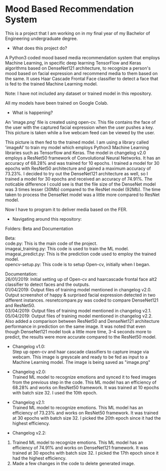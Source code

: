 # Mood Based Recommendation System

This is a project that I am working on in my final year of my Bachelor of Engineering undergraduate degree.

- What does this project do?

A Python3 coded mood based media recommendation system that employs Machine Learning, in specific deep learning TensorFlow and Keras algorithms based on DenseNet121 architecture, to recognize a person's mood based on facial expression and recommend media to them based on the same. It uses Haar Cascade Frontal Face classifier to detect a face that is fed to the trained Machine Learning model.

Note: I have not included any dataset or trained model in this repository.

All my models have been trained on Google Colab.

- What is happening?

An 'image.png' file is created using open-cv. This file contains the face of the user with the captured facial expression when the user pushes a key. This picture is taken while a live webcam feed can be viewed by the user.

This picture is then fed to the trained model. I am using a library called 'imageAI' to train my model which employs Python3 Machine Learning libraries such as Tensorflow and Keras. The model in changelog v2.0 employs a ResNet50 framework of Convolutional Neural Networks. It has an accuracy of 68.28% and was trained for 10 epochs. I trained a model for 30 epochs with ResNet50 architecture and gained a maximum accuracy of 73.23%. I decided to try out the DenseNet121 architecture as well, so I trained a model for 30 epochs and received an accuracy of 74.91%. The noticable difference I could see is that the file size of the DenseNet model was 3 times lesser (30Mb) compared to the ResNet model (92Mb). The time taken to process the DenseNet model was a little more compared to ResNet model.

Now I have to program it to deliver media based on the FER.

- Navigating around this repository:

Folders: Beta and Documentation<br />

Beta:<br />
code.py: This is the main code of the project.<br />
imageai_training.py: This code is used to train the ML model.<br />
imageai_predict.py: This is the prediction code used to employ the trained model.<br />
opencv-setup.py: This code is to setup Open-cv, initially when I began.<br />

Documentation:<br />
26/01/2019: Initial setting up of Open-cv and haarcascade frontal face alt2 classifier to detect faces and the outputs.<br />
01/04/2019: Output files of training model mentioned in changelog v2.0. Output screenshot of happy & surprised facial expression detected in two different instances. resnetcompare.py was coded to compare DenseNet121 and ResNet50.<br />
03/04/2019: Output files of training model mentioned in changelog v2.1.<br />
05/04/2019: Output files of training model mentioned in changelog v2.2. Also added a comparison between ResNet50 and DenseNet121 architecture performance in prediction on the same image. It was noted that even though DenseNet121 model took a little more time, 3-4 seconds more to predict, the results were more accurate compared to the ResNet50 model.<br />

- Changelog v1.0:<br />
Step up open-cv and haar cascade classifiers to capture image via webcam. This image is greyscale and ready to be fed as input to a Machine Learning model. The image is being saved as "image.png"<br />

- Changelog v2.0:<br />
Trained ML model to recognize emotions and synced it to feed images from the previous step in the code. This ML model has an efficiency of 68.28% and works on ResNet50 framework. It was trained at 10 epochs with batch size 32. I used the 10th epoch.<br />

- Changelog v2.1:<br />
Trained ML model to recognize emotions. This ML model has an efficiency of 73.23% and works on ResNet50 framework. It was trained at 30 epochs with batch size 32. I picked the 20th epoch since it had the highest efficiency.

- Changelog v2.2:<br />
1. Trained ML model to recognize emotions. This ML model has an efficiency of 74.91% and works on DenseNet121 framework. It was trained at 30 epochs with batch size 32. I picked the 17th epoch since it had the highest efficiency.
2. Made a few changes in the code to delete generated image.
